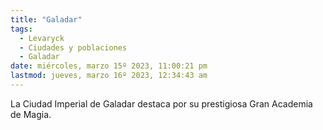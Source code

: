 ```yaml
---
title: "Galadar"
tags:
  - Levaryck
  - Ciudades y poblaciones
  - Galadar
date: miércoles, marzo 15º 2023, 11:00:21 pm
lastmod: jueves, marzo 16º 2023, 12:34:43 am
---
```


La Ciudad Imperial de Galadar destaca por su prestigiosa Gran Academia de Magia.
